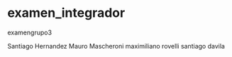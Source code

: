 # examen_integrador
examengrupo3

Santiago Hernandez
Mauro Mascheroni
maximiliano rovelli
santiago davila



